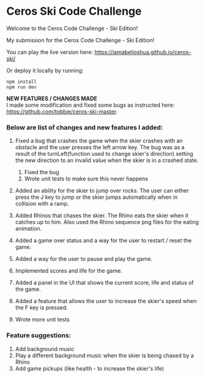 # Ceros Ski Code Challenge

Welcome to the Ceros Code Challenge - Ski Edition!

My submission for the Ceros Code Challenge - Ski Edition!

You can play the live version here: https://iamabeljoshua.github.io/ceros-ski/

Or deploy it locally by running:
```
npm install
npm run dev
```

**NEW FEATURES / CHANGES MADE**
<br/>
I made some modification and fixed some bugs as instructed here: https://github.com/tobbie/ceros-ski-master. 

### Below are list of changes and new features I added:

1. Fixed a bug that crashes the game when the skier crashes with an obstacle and the user presses the left arrow key.
   The bug was as a result of the turnLeft(function used to change skier's direction) setting the new direction to an invalid value when the skier is in a crashed      state.
   
   1. Fixed the bug
   2. Wrote unit tests to make sure this never happens

2. Added an ability for the skier to jump over rocks. The user can either press the J key to jump or the skier jumps automatically when in collision with a ramp.

3. Added Rhinos that chases the skier. The Rhino eats the skier when it catches up to him. Also used the Rhino sequence png files for the eating animation.

4. Added a game over status and a way for the user to restart / reset the game.

5. Added a way for the user to pause and play the game.

6. Implemented scores and life for the game.

7. Added a panel in the UI that shows the current score, life and status of the game.

8. Added a feature that allows the user to increase the skier's speed when the F key is pressed.

9. Wrote more unit tests


### Feature suggestions:

1. Add background music
2. Play a different background music when the skier is being chased by a Rhino
3. Add game pickups (like health - to increase the skier's life)



